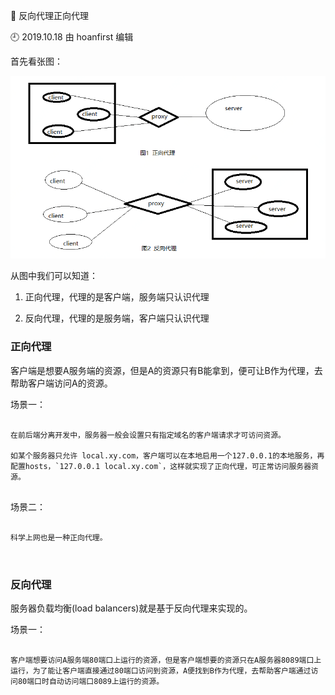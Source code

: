 🐾 反向代理正向代理

🕘 2019.10.18 由 hoanfirst 编辑


首先看张图：

![](https://github.com/hoanFir/blogs/blob/master/Nginx/images/%E4%BC%81%E4%B8%9A%E5%92%9A%E5%92%9A%E6%88%AA%E5%9B%BE20191118173539.png?raw=true)

从图中我们可以知道：

1. 正向代理，代理的是客户端，服务端只认识代理

2. 反向代理，代理的是服务端，客户端只认识代理

### 正向代理

客户端是想要A服务端的资源，但是A的资源只有B能拿到，便可让B作为代理，去帮助客户端访问A的资源。

场景一：

```

在前后端分离开发中，服务器一般会设置只有指定域名的客户端请求才可访问资源。

如某个服务器只允许 local.xy.com，客户端可以在本地启用一个127.0.0.1的本地服务，再配置hosts，`127.0.0.1 local.xy.com`，这样就实现了正向代理，可正常访问服务器资源。


```

场景二：

```

科学上网也是一种正向代理。



```

### 反向代理

服务器负载均衡(load balancers)就是基于反向代理来实现的。

场景一：

```

客户端想要访问A服务端80端口上运行的资源，但是客户端想要的资源只在A服务器8089端口上运行，为了能让客户端直接通过80端口访问到资源，A便找到B作为代理，去帮助客户端通过访问80端口时自动访问端口8089上运行的资源。

```


